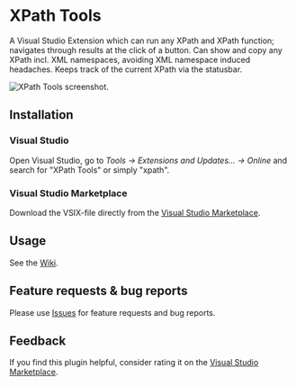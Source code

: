 # XPath Tools
A Visual Studio Extension which can run any XPath and XPath function; navigates through results at the click of a button. Can show and copy any XPath incl. XML namespaces, avoiding XML namespace induced headaches. Keeps track of the current XPath via the statusbar.

![XPath Tools screenshot.](https://github.com/uli-weltersbach/XPathTools/wiki/images/PackagePreviewImage.png)

## Installation
### Visual Studio
Open Visual Studio, go to _Tools &rarr; Extensions and Updates... &rarr; Online_ and search for "XPath Tools" or simply "xpath".

### Visual Studio Marketplace
Download the VSIX-file directly from the [Visual Studio Marketplace](https://marketplace.visualstudio.com/items?itemName=UliWeltersbach.XPathTools).

## Usage
See the [Wiki](https://github.com/uli-weltersbach/XPathTools/wiki).

## Feature requests & bug reports
Please use [Issues](https://github.com/uli-weltersbach/XPathTools/issues) for feature requests and bug reports.

## Feedback
If you find this plugin helpful, consider rating it on the [Visual Studio Marketplace](https://marketplace.visualstudio.com/items?itemName=UliWeltersbach.XPathTools).
